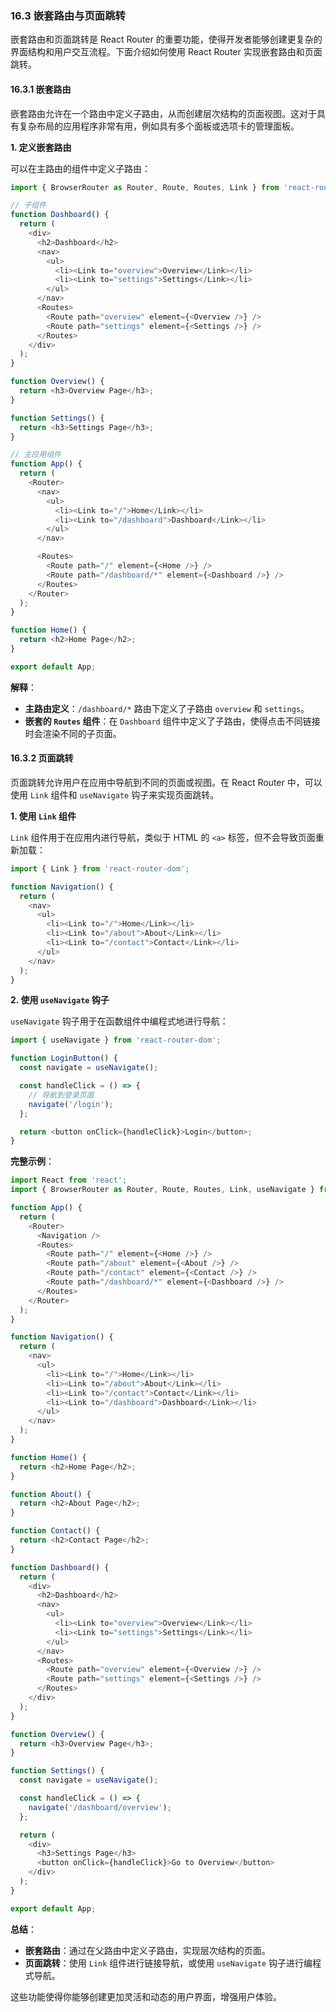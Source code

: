 ### 16.3 嵌套路由与页面跳转

嵌套路由和页面跳转是 React Router 的重要功能，使得开发者能够创建更复杂的界面结构和用户交互流程。下面介绍如何使用 React Router 实现嵌套路由和页面跳转。

#### 16.3.1 嵌套路由

嵌套路由允许在一个路由中定义子路由，从而创建层次结构的页面视图。这对于具有复杂布局的应用程序非常有用，例如具有多个面板或选项卡的管理面板。

**1. 定义嵌套路由**

可以在主路由的组件中定义子路由：
```javascript
import { BrowserRouter as Router, Route, Routes, Link } from 'react-router-dom';

// 子组件
function Dashboard() {
  return (
    <div>
      <h2>Dashboard</h2>
      <nav>
        <ul>
          <li><Link to="overview">Overview</Link></li>
          <li><Link to="settings">Settings</Link></li>
        </ul>
      </nav>
      <Routes>
        <Route path="overview" element={<Overview />} />
        <Route path="settings" element={<Settings />} />
      </Routes>
    </div>
  );
}

function Overview() {
  return <h3>Overview Page</h3>;
}

function Settings() {
  return <h3>Settings Page</h3>;
}

// 主应用组件
function App() {
  return (
    <Router>
      <nav>
        <ul>
          <li><Link to="/">Home</Link></li>
          <li><Link to="/dashboard">Dashboard</Link></li>
        </ul>
      </nav>

      <Routes>
        <Route path="/" element={<Home />} />
        <Route path="/dashboard/*" element={<Dashboard />} />
      </Routes>
    </Router>
  );
}

function Home() {
  return <h2>Home Page</h2>;
}

export default App;
```

**解释**：
- **主路由定义**：`/dashboard/*` 路由下定义了子路由 `overview` 和 `settings`。
- **嵌套的 `Routes` 组件**：在 `Dashboard` 组件中定义了子路由，使得点击不同链接时会渲染不同的子页面。

#### 16.3.2 页面跳转

页面跳转允许用户在应用中导航到不同的页面或视图。在 React Router 中，可以使用 `Link` 组件和 `useNavigate` 钩子来实现页面跳转。

**1. 使用 `Link` 组件**

`Link` 组件用于在应用内进行导航，类似于 HTML 的 `<a>` 标签，但不会导致页面重新加载：
```javascript
import { Link } from 'react-router-dom';

function Navigation() {
  return (
    <nav>
      <ul>
        <li><Link to="/">Home</Link></li>
        <li><Link to="/about">About</Link></li>
        <li><Link to="/contact">Contact</Link></li>
      </ul>
    </nav>
  );
}
```

**2. 使用 `useNavigate` 钩子**

`useNavigate` 钩子用于在函数组件中编程式地进行导航：
```javascript
import { useNavigate } from 'react-router-dom';

function LoginButton() {
  const navigate = useNavigate();

  const handleClick = () => {
    // 导航到登录页面
    navigate('/login');
  };

  return <button onClick={handleClick}>Login</button>;
}
```

**完整示例**：
```javascript
import React from 'react';
import { BrowserRouter as Router, Route, Routes, Link, useNavigate } from 'react-router-dom';

function App() {
  return (
    <Router>
      <Navigation />
      <Routes>
        <Route path="/" element={<Home />} />
        <Route path="/about" element={<About />} />
        <Route path="/contact" element={<Contact />} />
        <Route path="/dashboard/*" element={<Dashboard />} />
      </Routes>
    </Router>
  );
}

function Navigation() {
  return (
    <nav>
      <ul>
        <li><Link to="/">Home</Link></li>
        <li><Link to="/about">About</Link></li>
        <li><Link to="/contact">Contact</Link></li>
        <li><Link to="/dashboard">Dashboard</Link></li>
      </ul>
    </nav>
  );
}

function Home() {
  return <h2>Home Page</h2>;
}

function About() {
  return <h2>About Page</h2>;
}

function Contact() {
  return <h2>Contact Page</h2>;
}

function Dashboard() {
  return (
    <div>
      <h2>Dashboard</h2>
      <nav>
        <ul>
          <li><Link to="overview">Overview</Link></li>
          <li><Link to="settings">Settings</Link></li>
        </ul>
      </nav>
      <Routes>
        <Route path="overview" element={<Overview />} />
        <Route path="settings" element={<Settings />} />
      </Routes>
    </div>
  );
}

function Overview() {
  return <h3>Overview Page</h3>;
}

function Settings() {
  const navigate = useNavigate();

  const handleClick = () => {
    navigate('/dashboard/overview');
  };

  return (
    <div>
      <h3>Settings Page</h3>
      <button onClick={handleClick}>Go to Overview</button>
    </div>
  );
}

export default App;
```

**总结**：
- **嵌套路由**：通过在父路由中定义子路由，实现层次结构的页面。
- **页面跳转**：使用 `Link` 组件进行链接导航，或使用 `useNavigate` 钩子进行编程式导航。

这些功能使得你能够创建更加灵活和动态的用户界面，增强用户体验。
